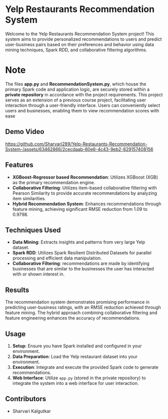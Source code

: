# Yelp Restaurants Recommendation System

Welcome to the Yelp Restaurants Recommendation System project! This system aims to provide personalized recommendations to users and predict user-business pairs based on their preferences and behavior using data mining techniques, Spark RDD, and collaborative filtering algorithms. 

# Note
The files **app.py** and **RecommendationSystem.py**, which house the primary Spark code and application logic, are securely stored within a **private repository** in accordance with the project requirements. This project serves as an extension of a previous course project, facilitating user interaction through a user-friendly interface. Users can conveniently select users and businesses, enabling them to view recommendation scores with ease

## Demo Video



https://github.com/Sharvari289/Yelp-Restaurants-Recommendation-System-/assets/63462866/2cecdaab-60e6-4c43-9eb2-829157408156





## Features
- **XGBoost-Regressor based Recommendation**: Utilizes XGBoost (XGB) as the primary recommendation engine.
- **Collaborative Filtering**: Utilizes item-based collaborative filtering with Pearson Similarity to provide accurate recommendations by analyzing item similarities.
- **Hybrid Recommendation System**: Enhances recommendations through feature mining, achieving significant RMSE reduction from 1.09 to 0.9798.


## Techniques Used

- **Data Mining**: Extracts insights and patterns from very large Yelp dataset.
- **Spark RDD**: Utilizes Spark Resilient Distributed Datasets for parallel processing and efficient data manipulation.
- **Collaborative Filtering**: recommendations are made by identifying businesses that are similar to the businesses the user has interacted with or shown interest in.

## Results

The recommendation system demonstrates promising performance in predicting user-business ratings, with an RMSE reduction achieved through feature mining. The hybrid approach combining collaborative filtering and feature engineering enhances the accuracy of recommendations.

## Usage

1. **Setup**: Ensure you have Spark installed and configured in your environment.
2. **Data Preparation**: Load the Yelp restaurant dataset into your environment.
3. **Execution**: Integrate and execute the provided Spark code to generate recommendations.
4. **Web Interface**: Utilize `app.py` (stored in the private repository) to integrate the system into a web interface for user interaction.





## Contributors

- Sharvari Kalgutkar



